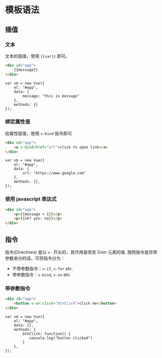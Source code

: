 # 模板语法

## 插值

### 文本

文本的插值，使用 `{{var}}` 即可。

```html
<div id="app">
    {{message}}
</div>
```

```vuejs
var vm = new Vue({
    el: "#app",
    data: {
        message: "this is message"
    },
    methods: {}
});
```

### 绑定属性值

给属性赋值，使用 `v-bind` 指令即可

```html
<div id="app">
    <a v-bind:href="url">click to open link</a>
</div>
```

```vuejs
var vm = new Vue({
    el: "#app",
    data: {
        url: "https://www.google.com"
    },
    methods: {},
});
```

### 使用 javascript 表达式

```html
<div id="app">
    <p>{{message + 1}}</p>
    <p>{{ok? yes: no}}</p>
</div>
```

## 指令

指令(Directives) 是以 `v-` 开头的，其作用是改变 Dom 元素的值.
按照指令是否带参数来分的话，可将指令分为：
- 不带参数指令：`v-if`, `v-for` etc.
- 带参数指令：`v-bind`, `v-on` etc.

### 带参数指令

```html
<div id="app">
    <button v-on:click="btnClick">click me</button>
</div>
```

```vuejs
var vm = new Vue({
    el: "#app",
    data: {},
    methods: {
        btnClick: function() {
           console.log("button clicked")
        }
    },
});
```